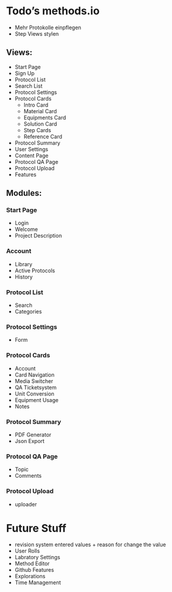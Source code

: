 # Todo’s methods.io

- Mehr  Protokolle einpflegen
- Step Views stylen


## Views:

- Start Page
- Sign Up
- Protocol List
- Search List
- Protocol Settings
- Protocol Cards
	- Intro Card
	- Material Card
	- Equipments Card
	- Solution Card
	- Step Cards
    - Reference Card
- Protocol Summary
- User Settings
- Content Page
- Protocol QA Page
- Protocol Upload
- Features


## Modules:

### Start Page
- Login
- Welcome
- Project Description

### Account
- Library
- Active Protocols
- History

### Protocol List
- Search
- Categories

### Protocol Settings
- Form

### Protocol Cards
- Account
- Card Navigation
- Media Switcher
- QA Ticketsystem
- Unit Conversion
- Equipment Usage
- Notes

### Protocol Summary
- PDF Generator
- Json Export

### Protocol QA Page
- Topic
- Comments

### Protocol Upload
- uploader



# Future Stuff

- revision system entered values + reason for change the value
- User Rolls
- Labratory Settings
- Method Editor
- Github Features
- Explorations
- Time Management


